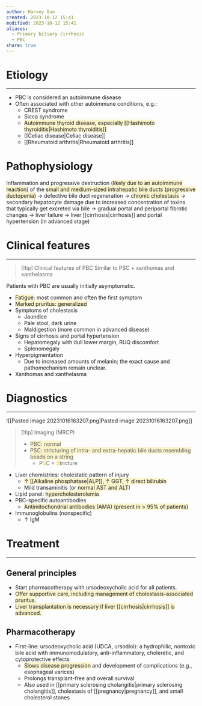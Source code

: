 ```yaml
---
author: Harvey Guo
created: 2023-10-12 15:41
modified: 2023-10-12 15:41
aliases:
  - Primary biliary cirrhosis
  - PBC
share: true
---
```

# Etiology
---
- PBC is considered an autoimmune disease
- Often associated with other autoimmune conditions, e.g.: 
	- CREST syndrome
	- Sicca syndrome
	- <span style="background:rgba(240, 200, 0, 0.2)">Autoimmune thyroid disease, especially [[Hashimoto thyroiditis|Hashimoto thyroiditis]]</span>
	- [[Celiac disease|Celiac disease]]
	- [[Rheumatoid arthritis|Rheumatoid arthritis]]
# Pathophysiology
Inflammation and progressive destruction (<span style="background:rgba(240, 200, 0, 0.2)">likely due to an autoimmune reaction</span>) of the <span style="background:rgba(240, 200, 0, 0.2)">small and medium-sized intrahepatic bile ducts (progressive ductopenia)</span> → defective bile duct regeneration → <span style="background:rgba(240, 200, 0, 0.2)">chronic cholestasis</span> → secondary hepatocyte damage due to increased concentration of toxins that typically get excreted via bile → gradual portal and periportal fibrotic changes → liver failure → liver [[cirrhosis|cirrhosis]] and portal hypertension (in advanced stage)

# Clinical features
---
>[!tip] Clinical features of PBC
>Similar to PSC + xanthomas and xanthelasma

Patients with PBC are usually initially asymptomatic. 
- <span style="background:rgba(240, 200, 0, 0.2)">Fatigue</span>: most common and often the first symptom
- <span style="background:rgba(240, 200, 0, 0.2)">Marked pruritus: generalized</span>
- Symptoms of cholestasis
	- Jaundice
	- Pale stool, dark urine
	- Maldigestion (more common in advanced disease) 
- Signs of cirrhosis and portal hypertension
	- Hepatomegaly with dull lower margin, RUQ discomfort
	- Splenomegaly
- Hyperpigmentation
	- Due to increased amounts of melanin; the exact cause and pathomechanism remain unclear.
- Xanthomas and xanthelasma 

# Diagnostics
---
![[Pasted image 20231016163207.png|Pasted image 20231016163207.png]]

>[!tip] Imaging (MRCP)
>- <span style="background:rgba(240, 200, 0, 0.2)">PBC: normal</span>
>- <span style="background:rgba(240, 200, 0, 0.2)">PSC: stricturing of intra- and extra-hepatic bile ducts resembling beads on a string</span>
>	- P<font color="#ffc000">S</font>C = <font color="#ffc000">S</font>tricture

- Liver chemistries: cholestatic pattern of injury
	- <span style="background:rgba(240, 200, 0, 0.2)">↑ [[Alkaline phosphatase|ALP]], ↑ GGT, ↑ direct bilirubin</span>
	- Mild transaminitis (or <span style="background:rgba(240, 200, 0, 0.2)">normal AST and ALT</span>)
- Lipid panel: <span style="background:rgba(240, 200, 0, 0.2)">hypercholesterolemia</span>
- PBC-specific autoantibodies
	- <span style="background:rgba(240, 200, 0, 0.2)">Antimitochondrial antibodies (AMA) (present in > 95% of patients)</span>
- Immunoglobulins (nonspecific)
	- ↑ IgM
# Treatment
---
## General principles
- Start pharmacotherapy with ursodeoxycholic acid for all patients.
- <span style="background:rgba(240, 200, 0, 0.2)">Offer supportive care, including management of cholestasis-associated pruritus.</span>
- <span style="background:rgba(240, 200, 0, 0.2)">Liver transplantation is necessary if liver [[cirrhosis|cirrhosis]] is advanced.</span>
## Pharmacotherapy
- First-line: ursodeoxycholic acid (UDCA, ursodiol): a hydrophilic, nontoxic bile acid with immunomodulatory, anti-inflammatory, choleretic, and cytoprotective effects
	- <span style="background:rgba(240, 200, 0, 0.2)">Slows disease progression</span> and development of complications (e.g., esophageal varices)
	- Prolongs transplant-free and overall survival
	- Also used in [[primary sclerosing cholangitis|primary sclerosing cholangitis]], cholestasis of [[pregnancy|pregnancy]], and small cholesterol stones